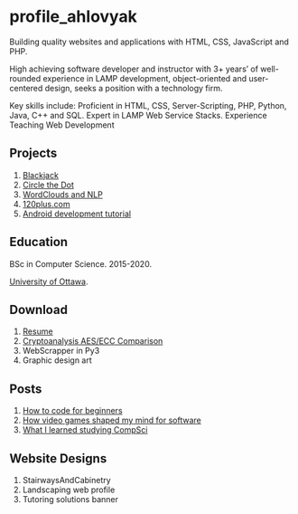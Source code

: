 # profile_ahlovyak

Building quality websites and applications with HTML, CSS, JavaScript and PHP.

High achieving software developer and instructor with 3+ years’ of well-rounded experience in LAMP development, object-oriented and user-centered design, seeks a position with a technology firm.

Key skills include: Proficient in HTML, CSS, Server-Scripting, PHP, Python, Java, C++ and SQL. Expert in LAMP Web Service Stacks. Experience Teaching Web Development

## Projects

1. [Blackjack](https://github.com/deesims/blackjack-in-python)
2. [Circle the Dot](https://github.com/deesims/circle_dot)
3. [WordClouds and NLP](https://github.com/deesims/deesims.github.io/blob/main/CSI4106-NLP_8134645.ipynb)
4. [120plus.com](https://120plus.com)
5. [Android development tutorial](https://twitch.com)

## Education

BSc in Computer Science. 2015-2020.

[University of Ottawa](https://www.uottawa.ca/en).

## Download

1. [Resume](https://drive.google.com/file/d/1j5R2gzEpswfFiFpGDJkoMms_2eH8cD2n/view?usp=sharing)
2. [Cryptoanalysis AES/ECC Comparison](https://docs.google.com/spreadsheets/d/1ZxZiA-qPB99_jy3Nz_PxJ9RLa_8P3csFRSqXDmh1chM/edit?usp=sharing)
3. WebScrapper in Py3
4. Graphic design art

## Posts 

1. [How to code for beginners](https://deesims.github.io/blog/)
2. [How video games shaped my mind for software](https://deesims.github.io/blog/)
3. [What I learned studying CompSci](https://deesims.github.io/blog)

## Website Designs

1. StairwaysAndCabinetry
2. Landscaping web profile
3. Tutoring solutions banner
